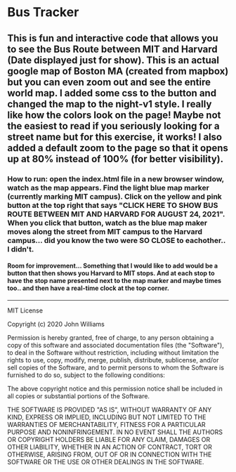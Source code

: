 # Bus Tracker

## This is fun and interactive code that allows you to see the Bus Route between MIT and Harvard (Date displayed just for show). This is an actual google map of Boston MA (created from mapbox) but you can even zoom out and see the entire world map. I added some css to the button and changed the map to the night-v1 style. I really like how the colors look on the page! Maybe not the easiest to read if you seriously looking for a street name but for this exercise, it works! I also added a default zoom to the page so that it opens up at 80% instead of 100% (for better visibility). 

### How to run: open the index.html file in a new browser window, watch as the map appears. Find the light blue map marker (currently marking MIT campus). Click on the yellow and pink button at the top right that says "CLICK HERE TO SHOW BUS ROUTE BETWEEN MIT AND HARVARD FOR AUGUST 24, 2021". When you click that button, watch as the blue map maker moves along the street from MIT campus to the Harvard campus... did you know the two were SO CLOSE to eachother.. I didn't. 

#### Room for improvement... Something that I would like to add would be a button that then shows you Harvard to MIT stops. And at each stop to have the stop name presented next to the map marker and maybe times too.. and then have a real-time clock at the top corner. 


- - - - - - - - - - - - - - - - - - - - - - - - - - - - - - - - - - - - - - - - - - - - - - - - - - - - - - - - - - - - - - - 
MIT License

Copyright (c) 2020 John Williams

Permission is hereby granted, free of charge, to any person obtaining a copy of this software and associated documentation files (the "Software"), to deal in the Software without restriction, including without limitation the rights to use, copy, modify, merge, publish, distribute, sublicense, and/or sell copies of the Software, and to permit persons to whom the Software is furnished to do so, subject to the following conditions:

The above copyright notice and this permission notice shall be included in all copies or substantial portions of the Software.

THE SOFTWARE IS PROVIDED "AS IS", WITHOUT WARRANTY OF ANY KIND, EXPRESS OR IMPLIED, INCLUDING BUT NOT LIMITED TO THE WARRANTIES OF MERCHANTABILITY, FITNESS FOR A PARTICULAR PURPOSE AND NONINFRINGEMENT. IN NO EVENT SHALL THE AUTHORS OR COPYRIGHT HOLDERS BE LIABLE FOR ANY CLAIM, DAMAGES OR OTHER LIABILITY, WHETHER IN AN ACTION OF CONTRACT, TORT OR OTHERWISE, ARISING FROM, OUT OF OR IN CONNECTION WITH THE SOFTWARE OR THE USE OR OTHER DEALINGS IN THE SOFTWARE.
